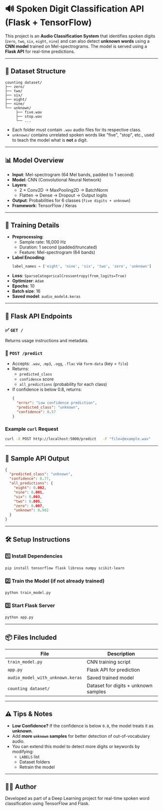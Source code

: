 
# 🔊 Spoken Digit Classification API (Flask + TensorFlow)

This project is an **Audio Classification System** that identifies spoken digits (`zero`, `two`, `six`, `eight`, `nine`) and can also detect **unknown words** using a **CNN model** trained on Mel-spectrograms. The model is served using a **Flask API** for real-time predictions.

---

## 📁 Dataset Structure

```
counting dataset/
├── zero/
├── two/
├── six/
├── eight/
├── nine/
└── unknown/
     ├── five.wav
     ├── stop.wav
     └── ...
```

- Each folder must contain `.wav` audio files for its respective class.
- `unknown/` contains unrelated spoken words like "five", "stop", etc., used to teach the model what is **not** a digit.

---

## 📊 Model Overview

- **Input**: Mel-spectrogram (64 Mel bands, padded to 1 second)
- **Model**: CNN (Convolutional Neural Network)
- **Layers**:
  - 2 × Conv2D → MaxPooling2D → BatchNorm
  - Flatten → Dense → Dropout → Output logits
- **Output**: Probabilities for 6 classes (`five digits + unknown`)
- **Framework**: TensorFlow / Keras

---

## 🧪 Training Details

- **Preprocessing**:
  - Sample rate: 16,000 Hz
  - Duration: 1 second (padded/truncated)
  - Feature: Mel-spectrogram (64 bands)
- **Label Encoding**:
  ```python
  label_names = ['eight', 'nine', 'six', 'two', 'zero', 'unknown']
  ```
- **Loss**: `SparseCategoricalCrossentropy(from_logits=True)`
- **Optimizer**: `Adam`
- **Epochs**: 10
- **Batch size**: 16
- **Saved model**: `audio_model4.keras`

---

## 🚀 Flask API Endpoints

### ✅ `GET /`

Returns usage instructions and metadata.

### 🎤 `POST /predict`

- Accepts: `.wav`, `.mp3`, `.ogg`, `.flac` via `form-data` (key = `file`)
- Returns:
  - `predicted_class`
  - `confidence` score
  - `all_predictions` (probability for each class)
- If confidence is below 0.8, returns:
  ```json
  {
    "error": "Low confidence prediction",
    "predicted_class": "unknown",
    "confidence": 0.57
  }
  ```

### Example `curl` Request

```bash
curl -X POST http://localhost:5000/predict   -F "file=@example.wav"
```

---

## 🧪 Sample API Output

```json
{
  "predicted_class": "unknown",
  "confidence": 0.77,
  "all_predictions": {
    "eight": 0.002,
    "nine": 0.001,
    "six": 0.003,
    "two": 0.005,
    "zero": 0.007,
    "unknown": 0.982
  }
}
```

---

## 🛠️ Setup Instructions

### 1️⃣ Install Dependencies

```bash
pip install tensorflow flask librosa numpy scikit-learn
```

### 2️⃣ Train the Model (if not already trained)

```bash
python train_model.py
```

### 3️⃣ Start Flask Server

```bash
python app.py
```

---

## 📦 Files Included

| File | Description |
|------|-------------|
| `train_model.py` | CNN training script |
| `app.py` | Flask API for prediction |
| `audio_model_with_unknown.keras` | Saved trained model |
| `counting dataset/` | Dataset for digits + unknown samples |

---

## ⚠️ Tips & Notes

- **Low Confidence?** If the confidence is below `0.8`, the model treats it as **unknown**.
- Add **more `unknown` samples** for better detection of out-of-vocabulary audio.
- You can extend this model to detect more digits or keywords by modifying:
  - `LABELS` list
  - Dataset folders
  - Retrain the model

---

## 👨‍💻 Author

Developed as part of a Deep Learning project for real-time spoken word classification using TensorFlow and Flask.
